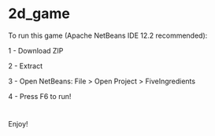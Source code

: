 # 2d_game

To run this game (Apache NetBeans IDE 12.2 recommended):

1 - Download ZIP

2 - Extract

3 - Open NetBeans: File > Open Project > FiveIngredients

4 - Press F6 to run!
#
Enjoy!
